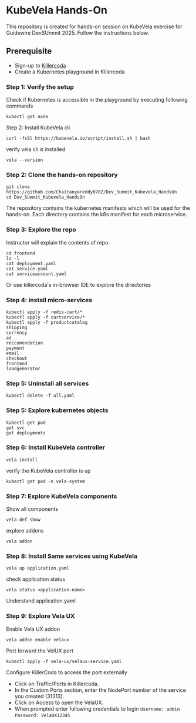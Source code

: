 # KubeVela Hands-On

This repository is created for hands-on session on KubeVela exercise for Guidewire DevSUmmit 2025. Follow the instructions below.

## Prerequisite

- Sign-up to [Killercoda](https://killercoda.com/)
- Create a Kubernetes playground in Killercoda

### Step 1: Verify the setup

Check if Kubernetes is accessible in the playground by executing following commands

    kubectl get node

Step 2: Install KubeVela cli

    curl -fsSl https://kubevela.io/script/install.sh | bash

verify vela cli is installed

    vela --version

### Step 2: Clone the hands-on repository

    git clone https://github.com/Chaitanyareddy0702/Dev_Summit_Kubevela_HandsOn
    cd Dev_Summit_Kubevela_HandsOn

The repository contains the kubernetes manifests which will be used for the hands-on.
Each directory contains the k8s manifest for each microservice.


### Step 3: Explore the repo

Instructor will explain the contents of repo.

    cd frontend
    ls -l
    cat deployment.yaml
    cat service.yaml
    cat serviceaccount.yaml

Or use killercoda's in-browser IDE to explore the directories

### Step 4: install micro-services

    kubectl apply -f redis-cart/*
    kubectl apply -f cartservice/*
    kubectl apply -f productcatalog
    shipping
    currency
    ad
    reccomendation
    payment
    email
    checkout
    frontend
    loadgenerator

### Step 5: Uninstall all services

    kubectl delete -f all.yaml

### Step 5: Explore kubernetes objects

    kubectl get pod
    get svc
    get deployments

### Step 6: Install KubeVela controller

    vela install

verify the KubeVela controller is up

    kubectl get pod -n vela-system

### Step 7: Explore KubeVela components

Show all components

    vela def show

explore addons

    vela addon

### Step 8: Install Same services using KubeVela

    vela up application.yaml

check application status

    vela status <application-name>

Understand application.yaml


### Step 9: Explore Vela UX

Enable Vela UX addon

    vela addon enable velaux

Port forward the VelUX port

    kubectl apply -f vela-ux/velaux-service.yaml

Configure KillerCoda to access the port externally

- Click on Traffic/Ports in Killercoda.
- In the Custom Ports section, enter the NodePort number of the service you created (31313).
- Click on Access to open the VelaUX.
- When prompted enter following credentials to login `Username: admin` `Password: VelaUX12345`